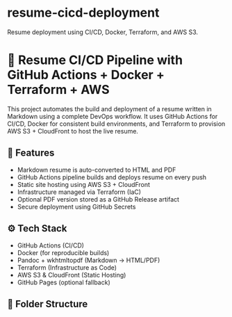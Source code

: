# resume-cicd-deployment
 Resume deployment using CI/CD, Docker, Terraform, and AWS S3.
# 📝 Resume CI/CD Pipeline with GitHub Actions + Docker + Terraform + AWS

This project automates the build and deployment of a resume written in Markdown using a complete DevOps workflow. It uses GitHub Actions for CI/CD, Docker for consistent build environments, and Terraform to provision AWS S3 + CloudFront to host the live resume.

## 📌 Features

- Markdown resume is auto-converted to HTML and PDF
- GitHub Actions pipeline builds and deploys resume on every push
- Static site hosting using AWS S3 + CloudFront
- Infrastructure managed via Terraform (IaC)
- Optional PDF version stored as a GitHub Release artifact
- Secure deployment using GitHub Secrets

## ⚙️ Tech Stack

- GitHub Actions (CI/CD)
- Docker (for reproducible builds)
- Pandoc + wkhtmltopdf (Markdown → HTML/PDF)
- Terraform (Infrastructure as Code)
- AWS S3 & CloudFront (Static Hosting)
- GitHub Pages (optional fallback)

## 🧱 Folder Structure

